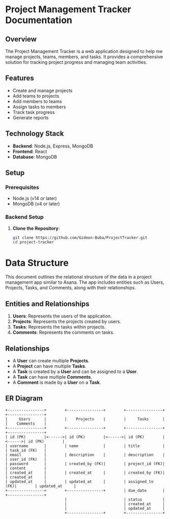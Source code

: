 # Project Management Tracker Documentation

## Overview

The Project Management Tracker is a web application designed to help me manage projects, teams, members, and tasks. It provides a comprehensive solution for tracking project progress and managing team activities.

## Features

- Create and manage projects
- Add teams to projects
- Add members to teams
- Assign tasks to members
- Track task progress
- Generate reports

## Technology Stack

- **Backend**: Node.js, Express, MongoDB
- **Frontend**: React
- **Database**: MongoDB

[//]: # "- **Authentication**: JWT (optional)"

## Setup

### Prerequisites

- Node.js (v14 or later)
- MongoDB (v4 or later)

### Backend Setup

1. **Clone the Repository**:
   ```bash
   git clone https://github.com/Gideon-Buba/ProjectTracker.git
   cd project-tracker
   ```

# Data Structure

This document outlines the relational structure of the data in a project management app similar to Asana. The app includes entities such as Users, Projects, Tasks, and Comments, along with their relationships.

## Entities and Relationships

1. **Users**: Represents the users of the application.
2. **Projects**: Represents the projects created by users.
3. **Tasks**: Represents the tasks within projects.
4. **Comments**: Represents the comments on tasks.

## Relationships

- A **User** can create multiple **Projects**.
- A **Project** can have multiple **Tasks**.
- A **Task** is created by a **User** and can be assigned to a **User**.
- A **Task** can have multiple **Comments**.
- A **Comment** is made by a **User** on a **Task**.

## ER Diagram

```plaintext
+----------------+        +----------------+        +----------------+        +----------------+
|     Users      |        |    Projects    |        |     Tasks      |        |    Comments    |
+----------------+        +----------------+        +----------------+        +----------------+
| id (PK)        |<------>| id (PK)        |<------>| id (PK)        |<------>| id (PK)        |
| username       |        | name           |        | title          |        | task_id (FK)   |
| email          |        | description    |        | description    |        | user_id (FK)   |
| password       |        | created_by (FK)|        | project_id (FK)|        | content        |
| created_at     |        | created_at     |        | created_by (FK)|        | created_at     |
| updated_at     |        | updated_at     |        | assigned_to (FK)|        | updated_at     |
+----------------+        +----------------+        | due_date       |        +----------------+
                          |                         | status         |
                          |                         | created_at     |
                          |                         | updated_at     |
                          +----------------+        +----------------+
```
